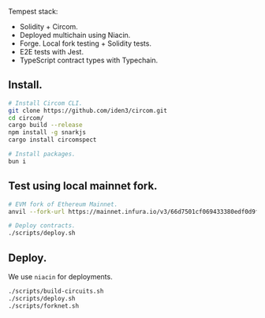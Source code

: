 
Tempest stack:

 - Solidity + Circom.
 - Deployed multichain using Niacin.
 - Forge. Local fork testing + Solidity tests.
 - E2E tests with Jest.
 - TypeScript contract types with Typechain.

## Install.

```sh
# Install Circom CLI.
git clone https://github.com/iden3/circom.git
cd circom/
cargo build --release
npm install -g snarkjs
cargo install circomspect

# Install packages.
bun i
```

## Test using local mainnet fork.

```sh
# EVM fork of Ethereum Mainnet.
anvil --fork-url https://mainnet.infura.io/v3/66d7501cf069433380edf0d9f7346c72

# Deploy contracts.
./scripts/deploy.sh
```

## Deploy.

We use `niacin` for deployments.

```sh
./scripts/build-circuits.sh
./scripts/deploy.sh
./scripts/forknet.sh
```